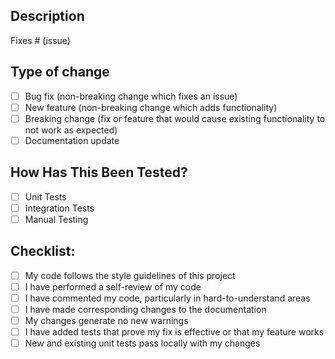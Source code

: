 ## Description

<!-- Please include a summary of the changes and which issue is fixed. -->

Fixes # (issue)

## Type of change

<!-- Please delete options that are not relevant. -->

- [ ] Bug fix (non-breaking change which fixes an issue)
- [ ] New feature (non-breaking change which adds functionality)
- [ ] Breaking change (fix or feature that would cause existing functionality to not work as expected)
- [ ] Documentation update

## How Has This Been Tested?

<!-- Please describe the tests that you ran to verify your changes. -->

- [ ] Unit Tests
- [ ] Integration Tests
- [ ] Manual Testing

## Checklist:

- [ ] My code follows the style guidelines of this project
- [ ] I have performed a self-review of my code
- [ ] I have commented my code, particularly in hard-to-understand areas
- [ ] I have made corresponding changes to the documentation
- [ ] My changes generate no new warnings
- [ ] I have added tests that prove my fix is effective or that my feature works
- [ ] New and existing unit tests pass locally with my changes
